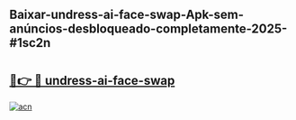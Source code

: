 ## Baixar-undress-ai-face-swap-Apk-sem-anúncios-desbloqueado-completamente-2025-#1sc2n

# <h2><a href="https://ainizakaria.my?title=undress-ai-face-swap&ref=22M">🔗👉 🔴 undress-ai-face-swap</a></h2>

[![acn](https://github.com/user-attachments/assets/0f9c940e-d8b0-45ae-aac7-cd30a18b3e1c)](https://ainizakaria.my?title=undress-ai-face-swap&ref=22M)

